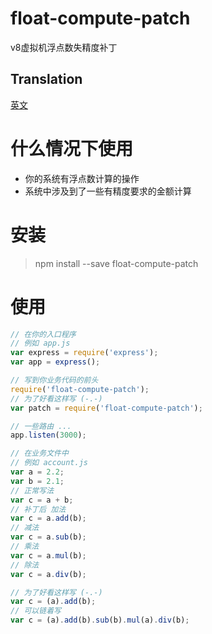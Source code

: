 # float-compute-patch
v8虚拟机浮点数失精度补丁

## Translation
[英文](README.md)

# 什么情况下使用
- 你的系统有浮点数计算的操作
- 系统中涉及到了一些有精度要求的金额计算

# 安装
> npm install --save float-compute-patch

# 使用
```javascript
// 在你的入口程序
// 例如 app.js
var express = require('express');
var app = express();

// 写到你业务代码的前头
require('float-compute-patch');
// 为了好看这样写 (-.-)
var patch = require('float-compute-patch');

// 一些路由 ...
app.listen(3000);

// 在业务文件中
// 例如 account.js
var a = 2.2;
var b = 2.1;
// 正常写法
var c = a + b;
// 补丁后 加法
var c = a.add(b);
// 减法
var c = a.sub(b);
// 乘法
var c = a.mul(b);
// 除法
var c = a.div(b);

// 为了好看这样写 (-.-)
var c = (a).add(b);
// 可以链着写
var c = (a).add(b).sub(b).mul(a).div(b);
```
